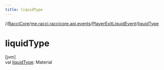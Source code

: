 ```yaml
---
title: liquidType
---
```

//[RacciCore](../../../index.html)/[me.racci.raccicore.api.events](../index.html)/[PlayerExitLiquidEvent](index.html)/[liquidType](liquid-type.html)



# liquidType



[jvm]\
val [liquidType](liquid-type.html): Material




